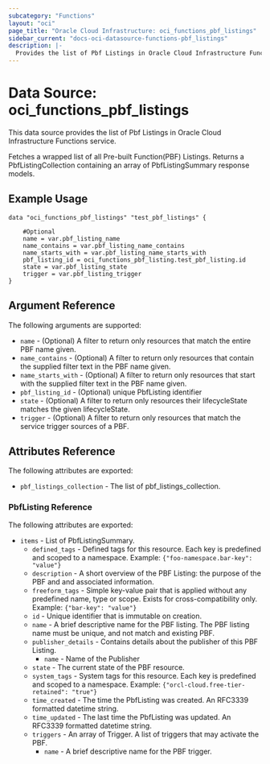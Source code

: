 ```yaml
---
subcategory: "Functions"
layout: "oci"
page_title: "Oracle Cloud Infrastructure: oci_functions_pbf_listings"
sidebar_current: "docs-oci-datasource-functions-pbf_listings"
description: |-
  Provides the list of Pbf Listings in Oracle Cloud Infrastructure Functions service
---
```


# Data Source: oci_functions_pbf_listings
This data source provides the list of Pbf Listings in Oracle Cloud Infrastructure Functions service.

Fetches a wrapped list of all Pre-built Function(PBF) Listings. Returns a PbfListingCollection containing 
an array of PbfListingSummary response models.


## Example Usage

```hcl
data "oci_functions_pbf_listings" "test_pbf_listings" {

	#Optional
	name = var.pbf_listing_name
	name_contains = var.pbf_listing_name_contains
	name_starts_with = var.pbf_listing_name_starts_with
	pbf_listing_id = oci_functions_pbf_listing.test_pbf_listing.id
	state = var.pbf_listing_state
	trigger = var.pbf_listing_trigger
}
```

## Argument Reference

The following arguments are supported:

* `name` - (Optional) A filter to return only resources that match the entire PBF name given.
* `name_contains` - (Optional) A filter to return only resources that contain the supplied filter text in the PBF name given.
* `name_starts_with` - (Optional) A filter to return only resources that start with the supplied filter text in the PBF name given.
* `pbf_listing_id` - (Optional) unique PbfListing identifier
* `state` - (Optional) A filter to return only resources their lifecycleState matches the given lifecycleState.
* `trigger` - (Optional) A filter to return only resources that match the service trigger sources of a PBF.


## Attributes Reference

The following attributes are exported:

* `pbf_listings_collection` - The list of pbf_listings_collection.

### PbfListing Reference

The following attributes are exported:

* `items` - List of PbfListingSummary.
    * `defined_tags` - Defined tags for this resource. Each key is predefined and scoped to a namespace. Example: `{"foo-namespace.bar-key": "value"}` 
    * `description` - A short overview of the PBF Listing: the purpose of the PBF and and associated information.
    * `freeform_tags` - Simple key-value pair that is applied without any predefined name, type or scope. Exists for cross-compatibility only. Example: `{"bar-key": "value"}` 
    * `id` - Unique identifier that is immutable on creation.
    * `name` - A brief descriptive name for the PBF listing. The PBF listing name must be unique, and not match and existing PBF. 
    * `publisher_details` - Contains details about the publisher of this PBF Listing.
	    * `name` - Name of the Publisher
    * `state` - The current state of the PBF resource.
    * `system_tags` - System tags for this resource. Each key is predefined and scoped to a namespace. Example: `{"orcl-cloud.free-tier-retained": "true"}` 
    * `time_created` - The time the PbfListing was created. An RFC3339 formatted datetime string.
    * `time_updated` - The last time the PbfListing was updated. An RFC3339 formatted datetime string.
    * `triggers` - An array of Trigger. A list of triggers that may activate the PBF.
	    * `name` - A brief descriptive name for the PBF trigger.

